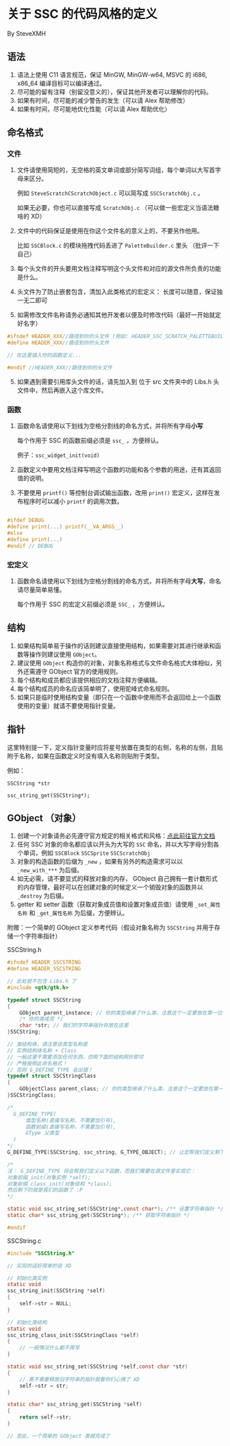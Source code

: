 # 关于 SSC 的代码风格的定义

By SteveXMH

## 语法

1. 语法上使用 C11 语言规范，保证 MinGW, MinGW-w64, MSVC 的 i686, x86_64 编译目标可以编译通过。
2. 尽可能的留有注释（别留没意义的），保证其他开发者可以理解你的代码。
3. 如果有时间，尽可能的减少警告的发生（可以请 Alex 帮助修改）
4. 如果有时间，尽可能地优化性能（可以请 Alex 帮助优化）

## 命名格式

### 文件

1. 文件请使用简短的，无空格的英文单词或部分简写词组，每个单词以大写首字母来区分。

    例如 `SteveScratchCScratchObject.c` 可以简写成 `SSCScratchObj.c` 。

    如果无必要，你也可以直接写成 `ScratchObj.c` （可以做一些宏定义当语法糖啥的 XD）

2. 文件中的代码保证是使用在你这个文件名的意义上的，不要另作他用。

    比如 `SSCBlock.c` 的模块拖拽代码丢进了 `PaletteBuilder.c` 里头
    （批评一下自己）

3. 每个头文件的开头要用文档注释写明这个头文件和对应的源文件所负责的功能是什么。

4. 头文件为了防止嵌套包含，清加入此类格式的宏定义：
    长度可以随意，保证独一无二即可

5. 如需修改文件名称请务必通知其他开发者以便及时修改代码（最好一开始就定好名字）

```c
#ifndef HEADER_XXX//路径到你的头文件 (例如: HEADER_SSC_SCRATCH_PALETTEBUILDER)
#define HEADER_XXX//路径到你的头文件

// 在这里插入你的函数定义...

#endif //HEADER_XXX//路径到你的头文件
```

5. 如果遇到需要引用库头文件的话，请先加入到 位于 src 文件夹中的 Libs.h 头文件中，然后再嵌入这个库文件。

### 函数

1. 函数命名请使用以下划线为空格分割线的命名方式，并将所有字母**小写**

    每个作用于 SSC 的函数前缀必须是 `ssc_` ，方便辨认。

    例子：`ssc_widget_init(void)`

2. 函数定义中要用文档注释写明这个函数的功能和各个参数的用途，还有其返回值的说明。

3. 不要使用 `printf()` 等控制台调试输出函数，改用 `print()` 宏定义，这样在发布程序时可以减小 `printf` 的调用次数。

```c

#ifdef DEBUG
#define print(...) printf(__VA_ARGS__)
#else
#define print(...)
#endif // DEBUG

```

### 宏定义

1. 函数命名请使用以下划线为空格分割线的命名方式，并将所有字母**大写**，命名请尽量简单易懂。
	
	每个作用于 SSC 的宏定义前缀必须是 `SSC_` ，方便辨认。
	
	

## 结构

1. 如果结构简单易于操作的话则建议直接使用结构，如果需要对其进行继承和函数等操作则建议使用 `GObject`。
2. 建议使用 `GObject` 构造你的对象，对象名称格式与文件命名格式大体相似，另外还需遵守 GObject 官方的使用规则。
3. 每个结构和成员都应该提供相应的文档注释方便编辑。
4. 每个结构成员的命名应该简单明了，使用驼峰式命名规则。
5. 如果只是临时使用结构变量（即只在一个函数中使用而不会返回给上一个函数使用的变量）就请不要使用指针变量。

## 指针

这里特别提一下，定义指针变量时应将星号放置在类型的右侧，名称的左侧，且贴附于名称，如果在函数定义时没有填入名称则贴附于类型。

例如：

`SSCString *str`

`ssc_string_get(SSCString*);`

## GObject （对象）

1. 创建一个对象请务必先遵守官方规定的相关格式和风格：[点此前往官方文档](https://developer.gnome.org/gobject/stable/)
2. 任何 SSC 对象的命名都应该以开头为大写的 `SSC` 命名，并以大写字母分割各个单词，例如 `SSCBlock` `SSCSprite` `SSCScratchObj`
3. 对象的构造函数的后缀为 `_new` ，如果有另外的构造需求可以以 `_new_with_***`  为后缀。
4. 如无必需，请不要显式的释放对象的内存， GObject 自己拥有一套计数形式的内存管理，最好可以在创建对象的时候定义一个销毁对象的函数并以 `_destroy` 为后缀。
5. getter 和 setter 函数（获取对象成员值和设置对象成员值）请使用 `_set_属性名称` 和 `_get_属性名称` 为后缀，方便辨认。

附赠：一个简单的 GObject 定义参考代码（假设对象名称为 `SSCString` 并用于存储一个字符串指针）

SSCString.h
```c
#ifndef HEADER_SSCSTRING
#define HEADER_SSCSTRING

// 此处就不包含 Libs.h 了
#include <gtk/gtk.h>

typedef struct SSCString
{
    GObject parent_instance; // 你的类型继承了什么类，注意这个一定要放在第一位！
    /* 你的类成员 */
    char *str; // 我们的字符串指针存放在这里
}SSCString;

// 类结构体，请注意该类型名称是
// 实例结构体名称 + Class
// 一般这里不需要添加任何东西，仿照下面的结构照抄即可
// 严格按照此命名格式！
// 否则 G_DEFINE_TYPE 会出错！
typedef struct SSCStringClass
{
    GObjectClass parent_class; // 你的类型继承了什么类，注意这个一定要放在第一位！
}SSCStringClass;

/*
  G_DEFINE_TYPE(
      类型名称(直接写名称，不需要加引号),
      函数前缀(直接写名称，不需要加引号),
      GType 父类型
  )
*/
G_DEFINE_TYPE(SSCString, ssc_string, G_TYPE_OBJECT); // 让宏帮我们定义剩下的函数 :D

/*
注： G_DEFINE_TYPE 将会帮我们定义以下函数，而我们需要在源文件里实现它：
对象前缀_init(对象实例 *self);
对象前缀_class_init(对象结构 *class);
然后剩下的就是我们的函数了 :P
*/

static void ssc_string_set(SSCString*,const char*); /** 设置字符串指针 */
static char* ssc_string_get(SSCString*); /** 获取字符串指针 */

#endif
```

SSCString.c
```c
#include "SSCString.h"

// 实现的话好简单的说 XD

// 初始化类实例
static void
ssc_string_init(SSCString *self)
{
    self->str = NULL; 
}

// 初始化类结构
static void
ssc_string_class_init(SSCStringClass *self)
{
    // 一般情况什么都不用写
}

static void ssc_string_set(SSCString *self,const char *str)
{
    // 需不需要释放旧字符串的指针就看你们心情了 XD
    self->str = str;
}

static char* ssc_string_get(SSCString *self)
{
    return self->str;
}

// 至此，一个简单的 GObject 类就完成了

```